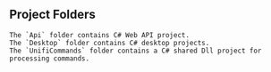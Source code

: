 ## Project Folders

	The `Api` folder contains C# Web API project.
	The `Desktop` folder contains C# desktop projects.
	The `UnifiCommands` folder contains a C# shared Dll project for processing commands.
